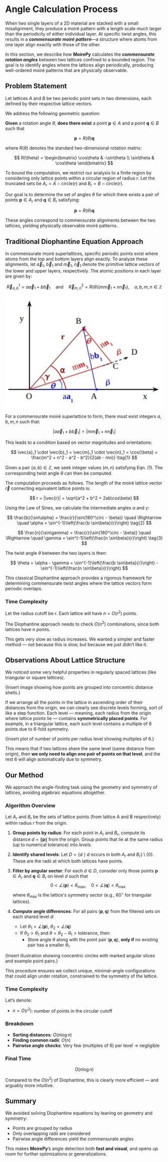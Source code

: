 # Angle Calculation Process

When two single layers of a 2D material are stacked with a small misalignment, they produce a moiré pattern with a length scale much larger than the periodicity of either individual layer. At specific twist angles, this results in a ***commensurate moiré pattern***—a structure where atoms from one layer align exactly with those of the other.

In this section, we describe how **MoirePy** calculates the ***commensurate rotation angles*** between two lattices confined to a bounded region. The goal is to identify angles where the lattices align periodically, producing well-ordered moiré patterns that are physically observable.

## Problem Statement

Let lattices $A$ and $B$ be two periodic point sets in two dimensions, each defined by their respective lattice vectors.

We address the following geometric question:

**Given** a rotation angle $\theta$, **does there exist** a point $\mathbf{p} \in A$ and a point $\mathbf{q} \in B$ such that

$$
\mathbf{p} = R(\theta)\mathbf{q}
$$

where $R(\theta)$ denotes the standard two-dimensional rotation matrix:

$$
R(\theta) =
\begin{bmatrix}
\cos\theta & -\sin\theta \\
\sin\theta & \cos\theta
\end{bmatrix}
$$

To bound the computation, we restrict our analysis to a finite region by considering only lattice points within a circular region of radius $r$. Let the truncated sets be $A_r = A \cap \text{circle}(r)$ and $B_r = B \cap \text{circle}(r)$.

Our goal is to determine the set of angles $\theta$ for which there exists a pair of points $\mathbf{p} \in A_r$ and $\mathbf{q} \in B_r$ satisfying:

$$
\mathbf{p} = R(\theta)\mathbf{q}
$$

These angles correspond to commensurate alignments between the two lattices, yielding physically observable moiré patterns.


## Traditional Diophantine Equation Approach

In commensurate moiré superlattices, specific periodic points exist where atoms from the top and bottom layers align exactly. To analyze these alignments, let $\vec{a}_1$, $\vec{b}_1$ and $\vec{m}_1$, $\vec{n}_1$ denote the primitive lattice vectors of the lower and upper layers, respectively. The atomic positions in each layer are given by:

$$
\vec{R}^1_{a, b} = a\vec{a}_1 + b\vec{b}_1 \quad \text{and} \quad
\vec{R}^2_{m,n} = R(\theta)(m\vec{m}_1 + n\vec{n}_1), \quad a, b, m, n \in \mathbb{Z}
$$

![Alt text](images/moire.jpeg)

For a commensurate moiré superlattice to form, there must exist integers $a, b, m, n$ such that:

$$
|a\vec{a}_1 + b\vec{b}_1| = |m\vec{m}_1 + n\vec{n}_1|
$$

This leads to a condition based on vector magnitudes and orientations:

$$
\vec{a}_1 \cdot \vec{b}_1 = \vec{m}_1 \cdot \vec{n}_1 = \cos{\beta} = \frac{m^2 + n^2 - a^2 - b^2}{2(ab - mn)}
\tag{1}
$$

Given a pair $(a, b) \in \mathbb{Z}$, we seek integer values $(m, n)$ satisfying Eqn. (1). The corresponding twist angle $\theta$ can then be computed.

The computation proceeds as follows. The length of the moiré lattice vector $\vec{r}$ connecting equivalent lattice points is:

$$
r = |\vec{r}| = \sqrt{a^2 + b^2 + 2ab\cos\beta}
$$

Using the Law of Sines, we calculate the intermediate angles $\alpha$ and $\gamma$:

$$
\frac{b}{\sin\alpha} = \frac{r}{\sin(180^\circ - \beta)} \quad \Rightarrow \quad
\alpha = \sin^{-1}\left(\frac{b \sin\beta}{r}\right)
\tag{2}
$$

$$
\frac{n}{\sin\gamma} = \frac{r}{\sin(180^\circ - \beta)} \quad \Rightarrow \quad
\gamma = \sin^{-1}\left(\frac{n \sin\beta}{r}\right)
\tag{3}
$$

The twist angle $\theta$ between the two layers is then:

$$
\theta = \alpha - \gamma = \sin^{-1}\left(\frac{b \sin\beta}{r}\right) - \sin^{-1}\left(\frac{n \sin\beta}{r}\right)
$$

This classical Diophantine approach provides a rigorous framework for determining commensurate twist angles where the lattice vectors form periodic overlaps.

### Time Complexity

Let the radius cutoff be $r$. Each lattice will have $n = O(r^2)$ points.

The Diophantine approach needs to check $O(n^2)$ combinations, since both lattices have n points.

This gets very slow as radius increases. We wanted a simpler and faster method — not because this is slow, but because we just didn’t like it.

## Observations About Lattice Structure

We noticed some very helpful properties in regularly spaced lattices (like triangular or square lattices).

{Insert image showing how points are grouped into concentric distance shells.}

If we arrange all the points in the lattice in ascending order of their distances from the origin, we can clearly see discrete levels forming, sort of like a step function. Each level — meaning, each radius from the origin where lattice points lie — contains **symmetrically placed points**. For example, in a triangular lattice, each such level contains a multiple of 6 points due to 6-fold symmetry.

{Insert plot of number of points per radius level showing multiples of 6.}

This means that if two lattices share the same level (same distance from origin), then **we only need to align one pair of points on that level**, and the rest 6 will align automatically due to symmetry.

## Our Method

We approach the angle-finding task using the geometry and symmetry of lattices, avoiding algebraic equations altogether.

### Algorithm Overview

Let $A_r$ and $B_r$ be the sets of lattice points (from lattice A and B respectively) within radius $r$ from the origin.

1. **Group points by radius**:
   For each point in $A_r$ and $B_r$, compute its distance $d = \|\mathbf{p}\|$ from the origin.
   Group points that lie at the same radius (up to numerical tolerance) into *levels*.

2. **Identify shared levels**:
   Let $D = \{d \mid d \text{ occurs in both } A_r \text{ and } B_r \} \setminus \{0\}$.
   These are the radii at which both lattices have points.

3. **Filter by angular sector**:
   For each $d \in D$, consider only those points $\mathbf{p} \in A_r$ and $\mathbf{q} \in B_r$ on level $d$ such that
   $$
   0 < \angle(\mathbf{p}) < \theta_\text{max}, \quad
   0 < \angle(\mathbf{q}) < \theta_\text{max}
   $$
   where $\theta_\text{max}$ is the lattice's symmetry sector (e.g., $60^\circ$ for triangular lattices).

4. **Compute angle differences**:
   For all pairs $(\mathbf{p}, \mathbf{q})$ from the filtered sets on each shared level $d$:
   - Let $\theta_1 = \angle(\mathbf{p})$, $\theta_2 = \angle(\mathbf{q})$
   - If $\theta_2 > \theta_1$ and $\theta = \theta_2 - \theta_1 > \text{tolerance}$, then:
     - Store angle $\theta$ along with the point pair $(\mathbf{p}, \mathbf{q})$, **only if** no existing pair has a smaller $\theta_1$

{Insert illustration showing concentric circles with marked angular slices and example point pairs.}

This procedure ensures we collect unique, minimal-angle configurations that could align under rotation, constrained to the symmetry of the lattice.

### Time Complexity

Let’s denote:

- $n = O(r^2)$: number of points in the circular cutoff

### Breakdown

- **Sorting distances**: $O(n \log n)$
- **Finding common radii**: $O(n)$
- **Pairwise angle checks**: Very few (multiples of 6) per level → negligible

### Final Time

$$
O(n \log n)
$$

Compared to the $O(n^2)$ of Diophantine, this is clearly more efficient — and arguably more intuitive.

## Summary

We avoided solving Diophantine equations by leaning on geometry and symmetry:

- Points are grouped by radius
- Only overlapping radii are considered
- Pairwise angle differences yield the commensurate angles

This makes **MoirePy**’s angle detection both **fast and visual**, and opens up room for further optimizations or generalizations.
